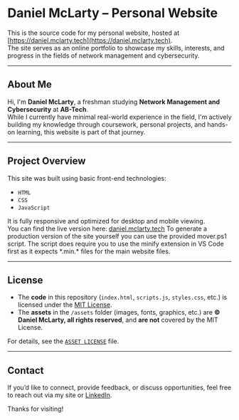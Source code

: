 # Daniel McLarty – Personal Website

This is the source code for my personal website, hosted at [https://daniel.mclarty.tech](https://daniel.mclarty.tech).  
The site serves as an online portfolio to showcase my skills, interests, and progress in the fields of network management and cybersecurity.

---

## About Me

Hi, I'm **Daniel McLarty**, a freshman studying **Network Management and Cybersecurity** at **AB-Tech**.  
While I currently have minimal real-world experience in the field, I'm actively building my knowledge through coursework, personal projects, and hands-on learning, this website is part of that journey.

---

## Project Overview

This site was built using basic front-end technologies:
- `HTML`
- `CSS`
- `JavaScript`

It is fully responsive and optimized for desktop and mobile viewing.  
You can find the live version here: [daniel.mclarty.tech](https://daniel.mclarty.tech)
To generate a production version of the site yourself you can use the provided mover.ps1 script.
The script does require you to use the minify extension in VS Code first as it expects \*.min.\* files for the main website files.

---

## License

- The **code** in this repository (`index.html`, `scripts.js`, `styles.css`, etc.) is licensed under the [MIT License](LICENSE).
- The **assets** in the `/assets` folder (images, fonts, graphics, etc.) are **© Daniel McLarty, all rights reserved**, and **are not** covered by the MIT License.

For details, see the [`ASSET LICENSE`](src/assets/ASSET_LICENSE) file.

---

## Contact

If you’d like to connect, provide feedback, or discuss opportunities, feel free to reach out via my site or [LinkedIn](https://www.linkedin.com/in/daniel-mclarty-709a6b34b/).

Thanks for visiting!
